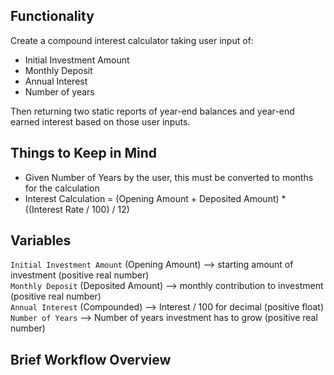 ## Functionality
Create a compound interest calculator taking user input of:
  - Initial Investment Amount
  - Monthly Deposit
  - Annual Interest
  - Number of years 

Then returning two static reports of year-end balances and year-end earned interest based on those user inputs.

## Things to Keep in Mind
- Given Number of Years by the user, this must be converted to months for the calculation
- Interest Calculation = (Opening Amount + Deposited Amount) * ((Interest Rate / 100) / 12)

## Variables
`Initial Investment Amount` (Opening Amount) --> starting amount of investment (positive real number)  
`Monthly Deposit` (Deposited Amount) --> monthly contribution to investment (positive real number)  
`Annual Interest` (Compounded) --> Interest / 100 for decimal (positive float)  
`Number of Years` --> Number of years investment has to grow (positive real number)

## Brief Workflow Overview
```
